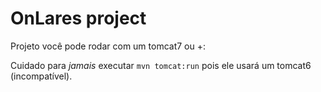 # OnLares project

Projeto você pode rodar com um tomcat7 ou +:

Cuidado para *jamais* executar `mvn tomcat:run` pois ele usará um tomcat6 (incompatível).
